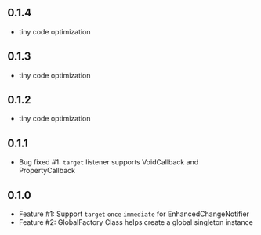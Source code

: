 ## 0.1.4
- tiny code optimization

## 0.1.3
- tiny code optimization

## 0.1.2
- tiny code optimization 

## 0.1.1
- Bug fixed #1: `target` listener supports VoidCallback and PropertyCallback

## 0.1.0
- Feature #1: Support `target` `once` `immediate` for EnhancedChangeNotifier
- Feature #2: GlobalFactory Class helps create a global singleton instance
